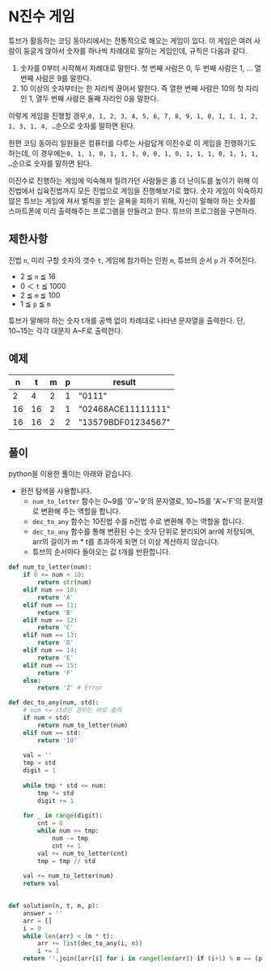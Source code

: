 # N진수 게임

튜브가 활동하는 코딩 동아리에서는 전통적으로 해오는 게임이 있다. 이 게임은 여러 사람이 둥글게 앉아서 숫자를 하나씩 차례대로 말하는 게임인데, 규칙은 다음과 같다.

1. 숫자를 0부터 시작해서 차례대로 말한다. 첫 번째 사람은 0, 두 번째 사람은 1, … 열 번째 사람은 9를 말한다.
2. 10 이상의 숫자부터는 한 자리씩 끊어서 말한다. 즉 열한 번째 사람은 10의 첫 자리인 1, 열두 번째 사람은 둘째 자리인 0을 말한다.

이렇게 게임을 진행할 경우,`0, 1, 2, 3, 4, 5, 6, 7, 8, 9, 1, 0, 1, 1, 1, 2, 1, 3, 1, 4, …`순으로 숫자를 말하면 된다.

한편 코딩 동아리 일원들은 컴퓨터를 다루는 사람답게 이진수로 이 게임을 진행하기도 하는데, 이 경우에는`0, 1, 1, 0, 1, 1, 1, 0, 0, 1, 0, 1, 1, 1, 0, 1, 1, 1, …`순으로 숫자를 말하면 된다.

이진수로 진행하는 게임에 익숙해져 질려가던 사람들은 좀 더 난이도를 높이기 위해 이진법에서 십육진법까지 모든 진법으로 게임을 진행해보기로 했다. 숫자 게임이 익숙하지 않은 튜브는 게임에 져서 벌칙을 받는 굴욕을 피하기 위해, 자신이 말해야 하는 숫자를 스마트폰에 미리 출력해주는 프로그램을 만들려고 한다. 튜브의 프로그램을 구현하라.

## 제한사항

진법 `n`, 미리 구할 숫자의 갯수 `t`, 게임에 참가하는 인원 `m`, 튜브의 순서 `p` 가 주어진다.

- 2 ≦ `n` ≦ 16
- 0 ＜ `t` ≦ 1000
- 2 ≦ `m` ≦ 100
- 1 ≦ `p` ≦ `m`

튜브가 말해야 하는 숫자 t개를 공백 없이 차례대로 나타낸 문자열을 출력한다. 단, 10~15는 각각 대문자 A~F로 출력한다.

## 예제

| n | t | m | p | result |
| - | - | - | - | - |
| 2 | 4 | 2 | 1 | "0111" |
| 16 | 16 | 2 | 1 | "02468ACE11111111" |
| 16 | 16 | 2 | 2 | "13579BDF01234567" |

## 풀이

python을 이용한 풀이는 아래와 같습니다.

- 완전 탐색을 사용합니다.
    - `num_to_letter` 함수는 0~9를 '0'~'9'의 문자열로, 10~15를 'A'~'F'의 문자열로 변환해 주는 역할을 합니다.
    - `dec_to_any` 함수는 10진법 수를 n진법 수로 변환해 주는 역할을 합니다.
    - `dec_to_any` 함수를 통해 변환된 수는 숫자 단위로 분리되어 arr에 저장되며, arr의 길이가 m * t를 초과하게 되면 더 이상 계산하지 않습니다.
    - 튜브의 순서마다 돌아오는 값 t개를 반환합니다.

```python
def num_to_letter(num):
    if 0 <= num < 10:
        return str(num)
    elif num == 10:
        return 'A'
    elif num == 11:
        return 'B'
    elif num == 12:
        return 'C'
    elif num == 13:
        return 'D'
    elif num == 14:
        return 'E'
    elif num == 15:
        return 'F'
    else:
        return 'Z' # Error

def dec_to_any(num, std):
    # num <= std인 경우는 바로 출력
    if num < std:
        return num_to_letter(num)
    elif num == std:
        return '10'
    
    val = ''
    tmp = std
    digit = 1
    
    while tmp * std <= num:
        tmp *= std
        digit += 1
    
    for _ in range(digit):
        cnt = 0
        while num >= tmp:
            num -= tmp
            cnt += 1
        val += num_to_letter(cnt)
        tmp = tmp // std
    
    val += num_to_letter(num)
    return val
    

def solution(n, t, m, p):
    answer = ''
    arr = []
    i = 0
    while len(arr) < (m * t):
        arr += list(dec_to_any(i, n))
        i += 1
    return ''.join([arr[i] for i in range(len(arr)) if (i+1) % m == (p % m)][:t])
```
